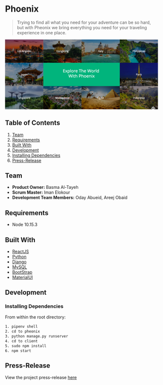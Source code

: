 # Phoenix
>Trying to find all what you need for your adventure can be so hard, but with Pheonix we 
>bring everything you need for your traveling experience in one place.


![alt text](/readme.png)

## Table of Contents
1. [Team](#Team)
2. [Requirements](#Requirements)
3. [Built With](#Built-With)
4. [Development](#Development)
5. [Installing Dependencies](#Installing-Dependencies)
6. [Press-Release](#Press-Release)

## Team 
* **Product Owner:** Basma Al-Tayeh
* **Scrum Master:** Iman Elokour
* **Development Team Members:** Oday Abueid, Areej Obaid

## Requirements
* Node 10.15.3

## Built With
* [ReactJS](https://reactjs.org/)
* [Python](https://www.python.org/) 
* [Django](https://www.djangoproject.com/)
* [MySQL](https://www.mysql.com/)
* [BootStrap](https://getbootstrap.com/)
* [MaterialUI](https://material-ui.com/)

## Development
### Installing Dependencies
From within the root directory:
```
1. pipenv shell
2. cd to pheonix
3. python manage.py runserver
4. cd to client
5. sudo npm install 
6. npm start 
```

## Press-Release
View the project press-release [here](/_PRESS-RELEASE.md)



